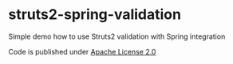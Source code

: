 struts2-spring-validation
=========================

Simple demo how to use Struts2 validation with Spring integration

Code is published under [Apache License 2.0](http://www.apache.org/licenses/LICENSE-2.0.html)
